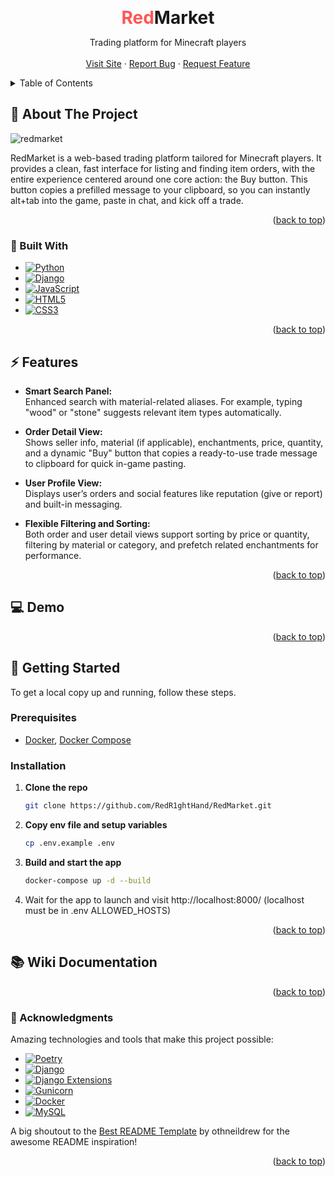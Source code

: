 <a id="readme-top"></a>

<div style="display: flex; justify-content: center; align-items: center;">
    <h1 style="color: #FF5555; margin: 0;">Red</h1>
    <h1 style="margin: 0;">Market</h1>
</div>
    
<p align="center">
  Trading platform for Minecraft players
  <br />
  <br />
  <a href="https://redmarket.click">Visit Site</a>
  &middot;
  <a href="https://github.com/RedR1ghtHand/RedMarket/issues/new?labels=bug&template=bug-report.md">Report Bug</a>
  &middot;
  <a href="https://github.com/RedR1ghtHand/RedMarket//issues/new?labels=enhancement&template=feature-request.md">Request Feature</a>
</p>

<details>
  <summary>Table of Contents</summary>
  <ol>
    <li>
      <a href="#about">About The Project</a>
      <ul>
        <li><a href="#built-with">Built With</a></li>
      </ul>
    </li>
    <li><a href="#features">Features</a></li>
    <li><a href="#demo">Demo</a></li>
    <li>
      <a href="#getting-started">Getting Started</a>
      <ul>
        <li><a href="#prerequisites">Prerequisites</a></li>
        <li><a href="#installation">Installation</a></li>
      </ul>
    </li>
    <li><a href="#wiki">Wiki Docs</a></li>
    <li><a href="#license">License</a></li>
    <li><a href="#acks">Acknowledgments</a></li>
  </ol>
</details>

<a id="about"></a>
## 🔎 About The Project
![redmarket](https://github.com/user-attachments/assets/d8da3054-874e-4641-b5a3-dd74e7f1f921)

RedMarket is a web-based trading platform tailored for Minecraft players. 
It provides a clean, fast interface for listing and finding item orders, 
with the entire experience centered around one core action: the Buy button. 
This button copies a prefilled message to your clipboard, so you can instantly alt+tab into the game, 
paste in chat, and kick off a trade.

<p align="right">(<a href="#readme-top">back to top</a>)</p>

<a id="built-with"></a>
### 🧱 Built With

* [![Python](https://img.shields.io/badge/Python-3670A0?style=for-the-badge&logo=python&logoColor=ffdd54)](https://www.python.org/)
* [![Django](https://img.shields.io/badge/Django-092E20?style=for-the-badge&logo=django&logoColor=white)](https://www.djangoproject.com/)
* [![JavaScript](https://img.shields.io/badge/JavaScript-F7DF1E?style=for-the-badge&logo=javascript&logoColor=black)](https://developer.mozilla.org/en-US/docs/Web/JavaScript)
* [![HTML5](https://img.shields.io/badge/HTML5-E34F26?style=for-the-badge&logo=html5&logoColor=white)](https://developer.mozilla.org/en-US/docs/Web/HTML)
* [![CSS3](https://img.shields.io/badge/CSS3-1572B6?style=for-the-badge&logo=css3&logoColor=white)](https://developer.mozilla.org/en-US/docs/Web/CSS)

<p align="right">(<a href="#readme-top">back to top</a>)</p>

<a id="features"></a>
## ⚡ Features

- **Smart Search Panel:**  
  Enhanced search with material-related aliases. For example, typing "wood" or "stone" suggests relevant item types automatically.

- **Order Detail View:**  
  Shows seller info, material (if applicable), enchantments, price, quantity, and a dynamic "Buy" button that copies a ready-to-use trade message to clipboard for quick in-game pasting.

- **User Profile View:**  
  Displays user’s orders and social features like reputation (give or report) and built-in messaging.

- **Flexible Filtering and Sorting:**  
  Both order and user detail views support sorting by price or quantity, filtering by material or category, and prefetch related enchantments for performance.

<p align="right">(<a href="#readme-top">back to top</a>)</p>

<a id="demo"></a>
## 💻 Demo

<p align="right">(<a href="#readme-top">back to top</a>)</p>

<a id="getting-started"></a>
## 🚀 Getting Started
<a id="getting-started"></a>
To get a local copy up and running, follow these steps.

### Prerequisites
  - [Docker](https://www.docker.com/), [Docker Compose](https://docs.docker.com/compose/install/)

### Installation

1. **Clone the repo** 
   ```sh
   git clone https://github.com/RedR1ghtHand/RedMarket.git
2. **Copy env file and setup variables**  
   ```sh
   cp .env.example .env
3. **Build and start the app** 
   ```sh
   docker-compose up -d --build
4. Wait for the app to launch and visit http://localhost:8000/ (localhost must be in .env ALLOWED_HOSTS)

<p align="right">(<a href="#readme-top">back to top</a>)</p>

<a id="wiki"></a>
## 📚 Wiki Documentation

<p align="right">(<a href="#readme-top">back to top</a>)</p>

<a id="acks"></a>
### 🙏 Acknowledgments

Amazing technologies and tools that make this project possible:

* [![Poetry](https://img.shields.io/badge/Poetry-1.8.0-blue?style=for-the-badge&logo=python&logoColor=white)](https://python-poetry.org/)
* [![Django](https://img.shields.io/badge/Django-4.2-green?style=for-the-badge&logo=django&logoColor=white)](https://www.djangoproject.com/)
* [![Django Extensions](https://img.shields.io/badge/Django--Extensions-4.1+-green?style=for-the-badge)](https://django-extensions.readthedocs.io/)
* [![Gunicorn](https://img.shields.io/badge/Gunicorn-20.1.0-black?style=for-the-badge)](https://gunicorn.org/)
* [![Docker](https://img.shields.io/badge/Docker-20.10.24-blue?style=for-the-badge&logo=docker&logoColor=white)](https://www.docker.com/)
* [![MySQL](https://img.shields.io/badge/MySQL-8.0-blue?style=for-the-badge&logo=mysql&logoColor=white)](https://www.mysql.com/)

A big shoutout to the [Best README Template](https://github.com/othneildrew/Best-README-Template) by othneildrew for the awesome README inspiration!

<p align="right">(<a href="#readme-top">back to top</a>)</p>



